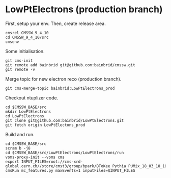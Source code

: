 # LowPtElectrons (production branch)

First, setup your env. Then, create release area.
```
cmsrel CMSSW_9_4_10
cd CMSSW_9_4_10/src
cmsenv
```

Some initialisation.
```
git cms-init
git remote add bainbrid git@github.com:bainbrid/cmssw.git
git remote -v
```

Merge topic for new electron reco (production branch).
```
git cms-merge-topic bainbrid:LowPtElectrons_prod
```

Checkout ntuplizer code.
```
cd $CMSSW_BASE/src
mkdir LowPtElectrons
cd LowPtElectrons
git clone git@github.com:bainbrid/LowPtElectrons.git
git fetch origin LowPtElectons_prod
```

Build and run.
``` 
cd $CMSSW_BASE/src
scram b -j8
cd $CMSSW_BASE/src/LowPtElectrons/LowPtElectrons/run
voms-proxy-init --voms cms
export INPUT_FILES=root://cms-xrd-global.cern.ch//store/cmst3/group/bpark/BToKee_Pythia_PUMix_18_03_18_180318_112206_0000/BToKee_PUMix_10.root
cmsRun mc_features.py maxEvents=1 inputFiles=$INPUT_FILES
```

